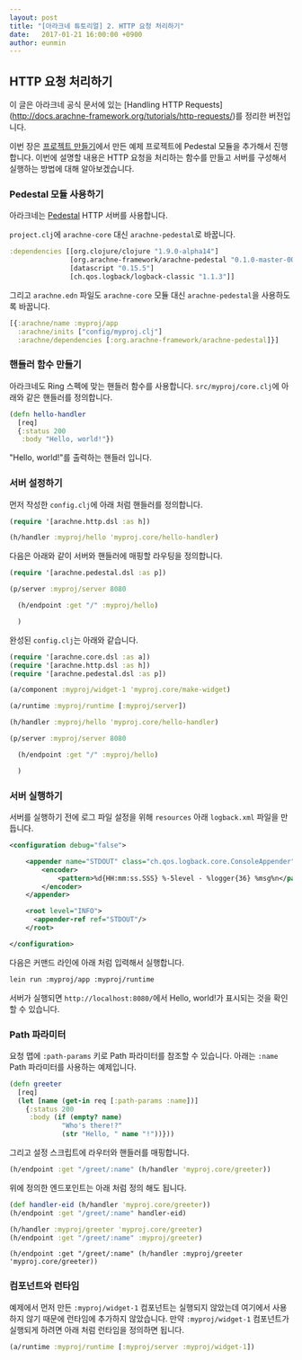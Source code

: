 ```yaml
---
layout: post
title: "[아라크네 튜토리얼] 2. HTTP 요청 처리하기"
date:   2017-01-21 16:00:00 +0900
author: eunmin
---
```


## HTTP 요청 처리하기

이 글은 아라크네 공식 문서에 있는 [Handling HTTP Requests] (http://docs.arachne-framework.org/tutorials/http-requests/)를 정리한 버전입니다.

이번 장은 [프로젝트 만들기](http://clojure.kr/arachne-tutorials-creating-a-project)에서
만든 예제 프로젝트에 Pedestal 모듈을 추가해서 진행합니다.
이번에 설명할 내용은 HTTP 요청을 처리하는 함수를 만들고 서버를 구성해서 실행하는 방법에 대해 알아보겠습니다.

### Pedestal 모듈 사용하기

아라크네는 [Pedestal](http://pedestal.io/) HTTP 서버를 사용합니다.

`project.clj`에  `arachne-core` 대신 `arachne-pedestal`로 바꿉니다.

```clojure
:dependencies [[org.clojure/clojure "1.9.0-alpha14"]
               [org.arachne-framework/arachne-pedestal "0.1.0-master-0036-59ecd65"]
               [datascript "0.15.5"]
               [ch.qos.logback/logback-classic "1.1.3"]]
```

그리고 `arachne.edn` 파일도 `arachne-core` 모듈 대신 `arachne-pedestal`을 사용하도록 바꿉니다.

```clojure
[{:arachne/name :myproj/app
  :arachne/inits ["config/myproj.clj"]
  :arachne/dependencies [:org.arachne-framework/arachne-pedestal]}]
```

### 핸들러 함수 만들기

아라크네도 Ring 스펙에 맞는 핸들러 함수를 사용합니다. `src/myproj/core.clj`에 아래와 같은 핸들러를 정의합니다.

```clojure
(defn hello-handler
  [req]
  {:status 200
   :body "Hello, world!"})
```

"Hello, world!"를 출력하는 핸들러 입니다.

### 서버 설정하기

먼저 작성한 `config.clj`에 아래 처럼 핸들러를 정의합니다.

```clojure
(require '[arachne.http.dsl :as h])

(h/handler :myproj/hello 'myproj.core/hello-handler)
```

다음은 아래와 같이 서버와 핸들러에 매핑할 라우팅을 정의합니다.

```clojure
(require '[arachne.pedestal.dsl :as p])

(p/server :myproj/server 8080

  (h/endpoint :get "/" :myproj/hello)

  )
```

완성된 `config.clj`는 아래와 같습니다.

```clojure
(require '[arachne.core.dsl :as a])
(require '[arachne.http.dsl :as h])
(require '[arachne.pedestal.dsl :as p])

(a/component :myproj/widget-1 'myproj.core/make-widget)

(a/runtime :myproj/runtime [:myproj/server])

(h/handler :myproj/hello 'myproj.core/hello-handler)

(p/server :myproj/server 8080

  (h/endpoint :get "/" :myproj/hello)

  )
```

### 서버 실행하기

서버를 실행하기 전에 로그 파일 설정을 위해 `resources` 아래 `logback.xml` 파일을 만듭니다.

```xml
<configuration debug="false">

    <appender name="STDOUT" class="ch.qos.logback.core.ConsoleAppender">
        <encoder>
            <pattern>%d{HH:mm:ss.SSS} %-5level - %logger{36} %msg%n</pattern>
        </encoder>
    </appender>

    <root level="INFO">
      <appender-ref ref="STDOUT"/>
    </root>

</configuration>
```

다음은 커맨드 라인에 아래 처럼 입력해서 실행합니다.

```bash
lein run :myproj/app :myproj/runtime
```

서버가 실행되면 `http://localhost:8080/`에서 Hello, world!가 표시되는 것을 확인 할 수 있습니다.

### Path 파라미터

요청 맵에 `:path-params` 키로 Path 파라미터를 참조할 수 있습니다. 아래는 `:name` Path 파라미터를
사용하는 예제입니다.

```clojure
(defn greeter
  [req]
  (let [name (get-in req [:path-params :name])]
    {:status 200
     :body (if (empty? name)
             "Who's there!?"
             (str "Hello, " name "!"))}))
```

그리고 설정 스크립트에 라우터와 핸들러를 매핑합니다.

```clojure
(h/endpoint :get "/greet/:name" (h/handler 'myproj.core/greeter))
```

위에 정의한 엔드포인트는 아래 처럼 정의 해도 됩니다.

```clojure
(def handler-eid (h/handler 'myproj.core/greeter))
(h/endpoint :get "/greet/:name" handler-eid)
```

```clojure
(h/handler :myproj/greeter 'myproj.core/greeter)
(h/endpoint :get "/greet/:name" :myproj/greeter)
```

```
(h/endpoint :get "/greet/:name" (h/handler :myproj/greeter 'myproj.core/greeter))
```

### 컴포넌트와 런타임

예제에서 먼저 만든 `:myproj/widget-1` 컴포넌트는 실행되지 않았는데 여기에서 사용하지 않기 때문에
런타임에 추가하지 않았습니다. 만약 `:myproj/widget-1` 컴포넌트가 실행되게 하려면 아래 처럼 런타임을
정의하면 됩니다.

```clojure
(a/runtime :myproj/runtime [:myproj/server :myproj/widget-1])
```
